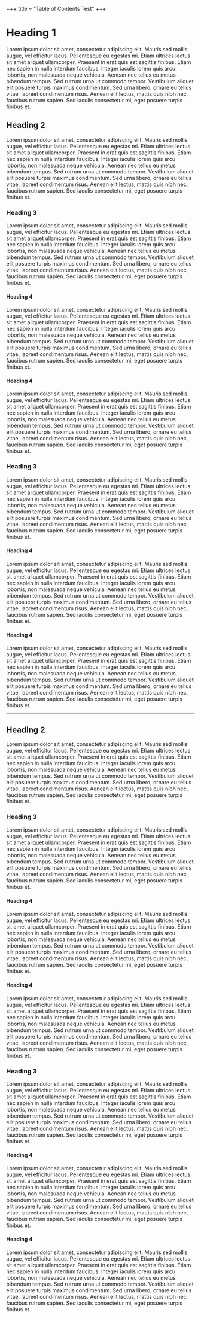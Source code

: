 +++
title = "Table of Contents Test"
+++

# Heading 1
Lorem ipsum dolor sit amet, consectetur adipiscing elit. Mauris sed mollis augue, vel efficitur lacus. Pellentesque eu egestas mi. Etiam ultrices lectus sit amet aliquet ullamcorper. Praesent in erat quis est sagittis finibus. Etiam nec sapien in nulla interdum faucibus. Integer iaculis lorem quis arcu lobortis, non malesuada neque vehicula. Aenean nec tellus eu metus bibendum tempus. Sed rutrum urna ut commodo tempor. Vestibulum aliquet elit posuere turpis maximus condimentum. Sed urna libero, ornare eu tellus vitae, laoreet condimentum risus. Aenean elit lectus, mattis quis nibh nec, faucibus rutrum sapien. Sed iaculis consectetur mi, eget posuere turpis finibus et.

## Heading 2
Lorem ipsum dolor sit amet, consectetur adipiscing elit. Mauris sed mollis augue, vel efficitur lacus. Pellentesque eu egestas mi. Etiam ultrices lectus sit amet aliquet ullamcorper. Praesent in erat quis est sagittis finibus. Etiam nec sapien in nulla interdum faucibus. Integer iaculis lorem quis arcu lobortis, non malesuada neque vehicula. Aenean nec tellus eu metus bibendum tempus. Sed rutrum urna ut commodo tempor. Vestibulum aliquet elit posuere turpis maximus condimentum. Sed urna libero, ornare eu tellus vitae, laoreet condimentum risus. Aenean elit lectus, mattis quis nibh nec, faucibus rutrum sapien. Sed iaculis consectetur mi, eget posuere turpis finibus et.
### Heading 3
Lorem ipsum dolor sit amet, consectetur adipiscing elit. Mauris sed mollis augue, vel efficitur lacus. Pellentesque eu egestas mi. Etiam ultrices lectus sit amet aliquet ullamcorper. Praesent in erat quis est sagittis finibus. Etiam nec sapien in nulla interdum faucibus. Integer iaculis lorem quis arcu lobortis, non malesuada neque vehicula. Aenean nec tellus eu metus bibendum tempus. Sed rutrum urna ut commodo tempor. Vestibulum aliquet elit posuere turpis maximus condimentum. Sed urna libero, ornare eu tellus vitae, laoreet condimentum risus. Aenean elit lectus, mattis quis nibh nec, faucibus rutrum sapien. Sed iaculis consectetur mi, eget posuere turpis finibus et.
#### Heading 4
Lorem ipsum dolor sit amet, consectetur adipiscing elit. Mauris sed mollis augue, vel efficitur lacus. Pellentesque eu egestas mi. Etiam ultrices lectus sit amet aliquet ullamcorper. Praesent in erat quis est sagittis finibus. Etiam nec sapien in nulla interdum faucibus. Integer iaculis lorem quis arcu lobortis, non malesuada neque vehicula. Aenean nec tellus eu metus bibendum tempus. Sed rutrum urna ut commodo tempor. Vestibulum aliquet elit posuere turpis maximus condimentum. Sed urna libero, ornare eu tellus vitae, laoreet condimentum risus. Aenean elit lectus, mattis quis nibh nec, faucibus rutrum sapien. Sed iaculis consectetur mi, eget posuere turpis finibus et.
#### Heading 4
Lorem ipsum dolor sit amet, consectetur adipiscing elit. Mauris sed mollis augue, vel efficitur lacus. Pellentesque eu egestas mi. Etiam ultrices lectus sit amet aliquet ullamcorper. Praesent in erat quis est sagittis finibus. Etiam nec sapien in nulla interdum faucibus. Integer iaculis lorem quis arcu lobortis, non malesuada neque vehicula. Aenean nec tellus eu metus bibendum tempus. Sed rutrum urna ut commodo tempor. Vestibulum aliquet elit posuere turpis maximus condimentum. Sed urna libero, ornare eu tellus vitae, laoreet condimentum risus. Aenean elit lectus, mattis quis nibh nec, faucibus rutrum sapien. Sed iaculis consectetur mi, eget posuere turpis finibus et.

### Heading 3
Lorem ipsum dolor sit amet, consectetur adipiscing elit. Mauris sed mollis augue, vel efficitur lacus. Pellentesque eu egestas mi. Etiam ultrices lectus sit amet aliquet ullamcorper. Praesent in erat quis est sagittis finibus. Etiam nec sapien in nulla interdum faucibus. Integer iaculis lorem quis arcu lobortis, non malesuada neque vehicula. Aenean nec tellus eu metus bibendum tempus. Sed rutrum urna ut commodo tempor. Vestibulum aliquet elit posuere turpis maximus condimentum. Sed urna libero, ornare eu tellus vitae, laoreet condimentum risus. Aenean elit lectus, mattis quis nibh nec, faucibus rutrum sapien. Sed iaculis consectetur mi, eget posuere turpis finibus et.
#### Heading 4
Lorem ipsum dolor sit amet, consectetur adipiscing elit. Mauris sed mollis augue, vel efficitur lacus. Pellentesque eu egestas mi. Etiam ultrices lectus sit amet aliquet ullamcorper. Praesent in erat quis est sagittis finibus. Etiam nec sapien in nulla interdum faucibus. Integer iaculis lorem quis arcu lobortis, non malesuada neque vehicula. Aenean nec tellus eu metus bibendum tempus. Sed rutrum urna ut commodo tempor. Vestibulum aliquet elit posuere turpis maximus condimentum. Sed urna libero, ornare eu tellus vitae, laoreet condimentum risus. Aenean elit lectus, mattis quis nibh nec, faucibus rutrum sapien. Sed iaculis consectetur mi, eget posuere turpis finibus et.
#### Heading 4
Lorem ipsum dolor sit amet, consectetur adipiscing elit. Mauris sed mollis augue, vel efficitur lacus. Pellentesque eu egestas mi. Etiam ultrices lectus sit amet aliquet ullamcorper. Praesent in erat quis est sagittis finibus. Etiam nec sapien in nulla interdum faucibus. Integer iaculis lorem quis arcu lobortis, non malesuada neque vehicula. Aenean nec tellus eu metus bibendum tempus. Sed rutrum urna ut commodo tempor. Vestibulum aliquet elit posuere turpis maximus condimentum. Sed urna libero, ornare eu tellus vitae, laoreet condimentum risus. Aenean elit lectus, mattis quis nibh nec, faucibus rutrum sapien. Sed iaculis consectetur mi, eget posuere turpis finibus et.

---


## Heading 2
Lorem ipsum dolor sit amet, consectetur adipiscing elit. Mauris sed mollis augue, vel efficitur lacus. Pellentesque eu egestas mi. Etiam ultrices lectus sit amet aliquet ullamcorper. Praesent in erat quis est sagittis finibus. Etiam nec sapien in nulla interdum faucibus. Integer iaculis lorem quis arcu lobortis, non malesuada neque vehicula. Aenean nec tellus eu metus bibendum tempus. Sed rutrum urna ut commodo tempor. Vestibulum aliquet elit posuere turpis maximus condimentum. Sed urna libero, ornare eu tellus vitae, laoreet condimentum risus. Aenean elit lectus, mattis quis nibh nec, faucibus rutrum sapien. Sed iaculis consectetur mi, eget posuere turpis finibus et.
### Heading 3
Lorem ipsum dolor sit amet, consectetur adipiscing elit. Mauris sed mollis augue, vel efficitur lacus. Pellentesque eu egestas mi. Etiam ultrices lectus sit amet aliquet ullamcorper. Praesent in erat quis est sagittis finibus. Etiam nec sapien in nulla interdum faucibus. Integer iaculis lorem quis arcu lobortis, non malesuada neque vehicula. Aenean nec tellus eu metus bibendum tempus. Sed rutrum urna ut commodo tempor. Vestibulum aliquet elit posuere turpis maximus condimentum. Sed urna libero, ornare eu tellus vitae, laoreet condimentum risus. Aenean elit lectus, mattis quis nibh nec, faucibus rutrum sapien. Sed iaculis consectetur mi, eget posuere turpis finibus et.
#### Heading 4
Lorem ipsum dolor sit amet, consectetur adipiscing elit. Mauris sed mollis augue, vel efficitur lacus. Pellentesque eu egestas mi. Etiam ultrices lectus sit amet aliquet ullamcorper. Praesent in erat quis est sagittis finibus. Etiam nec sapien in nulla interdum faucibus. Integer iaculis lorem quis arcu lobortis, non malesuada neque vehicula. Aenean nec tellus eu metus bibendum tempus. Sed rutrum urna ut commodo tempor. Vestibulum aliquet elit posuere turpis maximus condimentum. Sed urna libero, ornare eu tellus vitae, laoreet condimentum risus. Aenean elit lectus, mattis quis nibh nec, faucibus rutrum sapien. Sed iaculis consectetur mi, eget posuere turpis finibus et.
#### Heading 4
Lorem ipsum dolor sit amet, consectetur adipiscing elit. Mauris sed mollis augue, vel efficitur lacus. Pellentesque eu egestas mi. Etiam ultrices lectus sit amet aliquet ullamcorper. Praesent in erat quis est sagittis finibus. Etiam nec sapien in nulla interdum faucibus. Integer iaculis lorem quis arcu lobortis, non malesuada neque vehicula. Aenean nec tellus eu metus bibendum tempus. Sed rutrum urna ut commodo tempor. Vestibulum aliquet elit posuere turpis maximus condimentum. Sed urna libero, ornare eu tellus vitae, laoreet condimentum risus. Aenean elit lectus, mattis quis nibh nec, faucibus rutrum sapien. Sed iaculis consectetur mi, eget posuere turpis finibus et.

### Heading 3
Lorem ipsum dolor sit amet, consectetur adipiscing elit. Mauris sed mollis augue, vel efficitur lacus. Pellentesque eu egestas mi. Etiam ultrices lectus sit amet aliquet ullamcorper. Praesent in erat quis est sagittis finibus. Etiam nec sapien in nulla interdum faucibus. Integer iaculis lorem quis arcu lobortis, non malesuada neque vehicula. Aenean nec tellus eu metus bibendum tempus. Sed rutrum urna ut commodo tempor. Vestibulum aliquet elit posuere turpis maximus condimentum. Sed urna libero, ornare eu tellus vitae, laoreet condimentum risus. Aenean elit lectus, mattis quis nibh nec, faucibus rutrum sapien. Sed iaculis consectetur mi, eget posuere turpis finibus et.
#### Heading 4
Lorem ipsum dolor sit amet, consectetur adipiscing elit. Mauris sed mollis augue, vel efficitur lacus. Pellentesque eu egestas mi. Etiam ultrices lectus sit amet aliquet ullamcorper. Praesent in erat quis est sagittis finibus. Etiam nec sapien in nulla interdum faucibus. Integer iaculis lorem quis arcu lobortis, non malesuada neque vehicula. Aenean nec tellus eu metus bibendum tempus. Sed rutrum urna ut commodo tempor. Vestibulum aliquet elit posuere turpis maximus condimentum. Sed urna libero, ornare eu tellus vitae, laoreet condimentum risus. Aenean elit lectus, mattis quis nibh nec, faucibus rutrum sapien. Sed iaculis consectetur mi, eget posuere turpis finibus et.
#### Heading 4
Lorem ipsum dolor sit amet, consectetur adipiscing elit. Mauris sed mollis augue, vel efficitur lacus. Pellentesque eu egestas mi. Etiam ultrices lectus sit amet aliquet ullamcorper. Praesent in erat quis est sagittis finibus. Etiam nec sapien in nulla interdum faucibus. Integer iaculis lorem quis arcu lobortis, non malesuada neque vehicula. Aenean nec tellus eu metus bibendum tempus. Sed rutrum urna ut commodo tempor. Vestibulum aliquet elit posuere turpis maximus condimentum. Sed urna libero, ornare eu tellus vitae, laoreet condimentum risus. Aenean elit lectus, mattis quis nibh nec, faucibus rutrum sapien. Sed iaculis consectetur mi, eget posuere turpis finibus et.